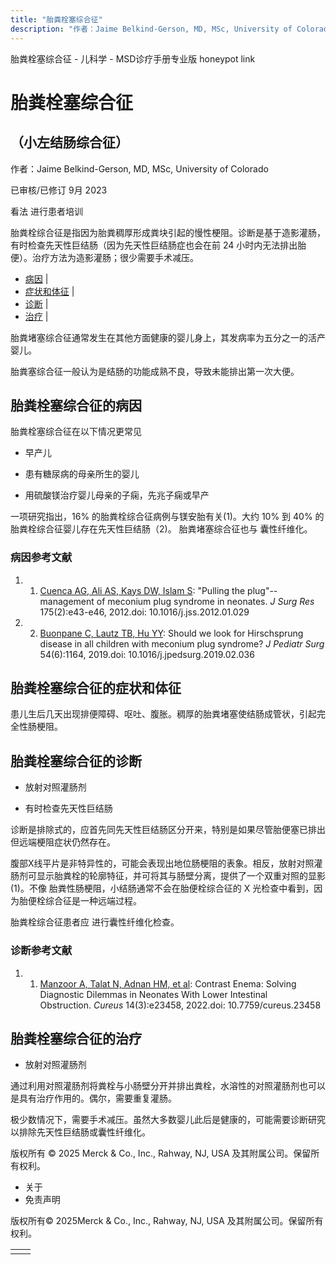 ```yaml
---
title: "胎粪栓塞综合征"
description: "作者：Jaime Belkind-Gerson, MD, MSc, University of Colorado"
---
```


﻿胎粪栓塞综合征 \- 儿科学 \- MSD诊疗手册专业版 honeypot link

# 胎粪栓塞综合征

## （小左结肠综合征）

作者：Jaime Belkind-Gerson, MD, MSc, University of Colorado

已审核/已修订 9月 2023

看法 进行患者培训

胎粪栓综合征是指因为胎粪稠厚形成粪块引起的慢性梗阻。诊断是基于造影灌肠，有时检查先天性巨结肠（因为先天性巨结肠症也会在前 24 小时内无法排出胎便）。治疗方法为造影灌肠；很少需要手术减压。

- [病因](#病因_v29303097_zh) \|
- [症状和体征](#症状和体征_v13955116_zh) \|
- [诊断](#诊断_v13955119_zh) \|
- [治疗](#治疗_v13955129_zh) \|

胎粪堵塞综合征通常发生在其他方面健康的婴儿身上，其发病率为五分之一的活产婴儿。

胎粪塞综合征一般认为是结肠的功能成熟不良，导致未能排出第一次大便。

## 胎粪栓塞综合征的病因

胎粪栓塞综合征在以下情况更常见

- 早产儿

- 患有糖尿病的母亲所生的婴儿

- 用硫酸镁治疗婴儿母亲的子痫，先兆子痫或早产


一项研究指出，16% 的胎粪栓综合征病例与镁安胎有关(1)。大约 10% 到 40% 的胎粪栓综合征婴儿存在先天性巨结肠（2)。 胎粪堵塞综合征也与 囊性纤维化。

### 病因参考文献

1. 1. [Cuenca AG, Ali AS, Kays DW, Islam S](https://pubmed.ncbi.nlm.nih.gov/22459290/): "Pulling the plug"--management of meconium plug syndrome in neonates. _J Surg Res_ 175(2):e43-e46, 2012.doi: 10.1016/j.jss.2012.01.029

2. 2. [Buonpane C, Lautz TB, Hu YY](https://pubmed.ncbi.nlm.nih.gov/30879740/): Should we look for Hirschsprung disease in all children with meconium plug syndrome? _J Pediatr Surg_ 54(6):1164, 2019.doi: 10.1016/j.jpedsurg.2019.02.036


## 胎粪栓塞综合征的症状和体征

患儿生后几天出现排便障碍、呕吐、腹胀。稠厚的胎粪堵塞使结肠成管状，引起完全性肠梗阻。

## 胎粪栓塞综合征的诊断

- 放射对照灌肠剂

- 有时检查先天性巨结肠


诊断是排除式的，应首先同先天性巨结肠区分开来，特别是如果尽管胎便塞已排出但远端梗阻症状仍然存在。

腹部X线平片是非特异性的，可能会表现出地位肠梗阻的表象。相反，放射对照灌肠剂可显示胎粪栓的轮廓特征，并可将其与肠壁分离，提供了一个双重对照的显影 (1)。不像 胎粪性肠梗阻，小结肠通常不会在胎便栓综合征的 X 光检查中看到，因为胎便栓综合征是一种远端过程。

胎粪栓综合征患者应 进行囊性纤维化检查。

### 诊断参考文献

1. 1. [Manzoor A, Talat N, Adnan HM, et al](https://www.ncbi.nlm.nih.gov/pmc/articles/PMC9038504/): Contrast Enema: Solving Diagnostic Dilemmas in Neonates With Lower Intestinal Obstruction. _Cureus_ 14(3):e23458, 2022.doi: 10.7759/cureus.23458


## 胎粪栓塞综合征的治疗

- 放射对照灌肠剂


通过利用对照灌肠剂将粪栓与小肠壁分开并排出粪栓，水溶性的对照灌肠剂也可以是具有治疗作用的。偶尔，需要重复灌肠。

极少数情况下，需要手术减压。虽然大多数婴儿此后是健康的，可能需要诊断研究以排除先天性巨结肠或囊性纤维化。



版权所有 © 2025
Merck & Co., Inc., Rahway, NJ, USA 及其附属公司。保留所有权利。

- 关于
- 免责声明

版权所有© 2025Merck & Co., Inc., Rahway, NJ, USA 及其附属公司。保留所有权利。

|     |     |
| --- | --- |
|  |  |